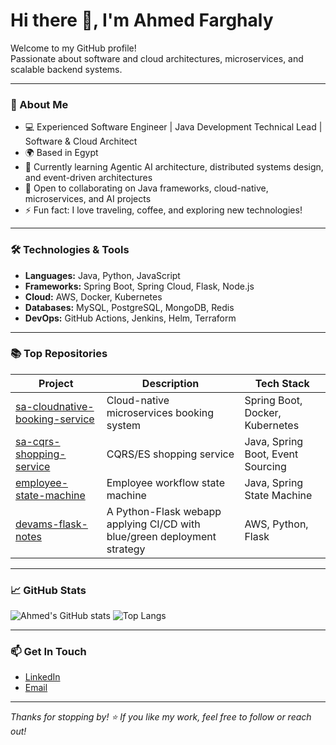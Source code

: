 # Hi there 👋, I'm Ahmed Farghaly

Welcome to my GitHub profile!  
Passionate about software and cloud architectures, microservices, and scalable backend systems.

---

### 🚀 About Me

- 💻 Experienced Software Engineer | Java Development Technical Lead | Software & Cloud Architect
- 🌍 Based in Egypt
- 🌱 Currently learning Agentic AI architecture, distributed systems design, and event-driven architectures
- 👯 Open to collaborating on Java frameworks, cloud-native, microservices, and AI projects
- ⚡ Fun fact: I love traveling, coffee, and exploring new technologies!

---

### 🛠️ Technologies & Tools

- **Languages:** Java, Python, JavaScript
- **Frameworks:** Spring Boot, Spring Cloud, Flask, Node.js
- **Cloud:** AWS, Docker, Kubernetes
- **Databases:** MySQL, PostgreSQL, MongoDB, Redis
- **DevOps:** GitHub Actions, Jenkins, Helm, Terraform

---

### 📚 Top Repositories

| Project | Description | Tech Stack |
| ------- | ----------- | ---------- |
| [sa-cloudnative-booking-service](https://github.com/ahmfarghaly/sa-cloudnative-booking-service) | Cloud-native microservices booking system | Spring Boot, Docker, Kubernetes |
| [sa-cqrs-shopping-service](https://github.com/ahmfarghaly/sa-cqrs-shopping-service) | CQRS/ES shopping service | Java, Spring Boot, Event Sourcing |
| [employee-state-machine](https://github.com/ahmfarghaly/employee-state-machine) | Employee workflow state machine | Java, Spring State Machine |
| [devams-flask-notes](https://github.com/ahmfarghaly/devams-flask-notes) | A Python-Flask webapp applying CI/CD with blue/green deployment strategy | AWS, Python, Flask |

---

### 📈 GitHub Stats

![Ahmed's GitHub stats](https://github-readme-stats.vercel.app/api?username=ahmfarghaly&show_icons=true&theme=radical)
![Top Langs](https://github-readme-stats.vercel.app/api/top-langs/?username=ahmfarghaly&layout=compact)

---

### 📫 Get In Touch

- [LinkedIn](https://www.linkedin.com/in/ahmedmfarghali/)
- [Email](mailto:dev.amsayed@gmail.com)

---

_Thanks for stopping by! ⭐ If you like my work, feel free to follow or reach out!_
